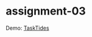 # assignment-03

Demo: [TaskTides](https://tasktides-client-h0ohwb2xm-daniels-projects-ec43f2a4.vercel.app/)
